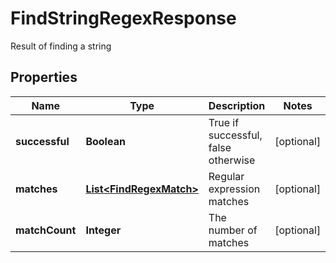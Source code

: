 

# FindStringRegexResponse

Result of finding a string
## Properties

Name | Type | Description | Notes
------------ | ------------- | ------------- | -------------
**successful** | **Boolean** | True if successful, false otherwise |  [optional]
**matches** | [**List&lt;FindRegexMatch&gt;**](FindRegexMatch.md) | Regular expression matches |  [optional]
**matchCount** | **Integer** | The number of matches |  [optional]



